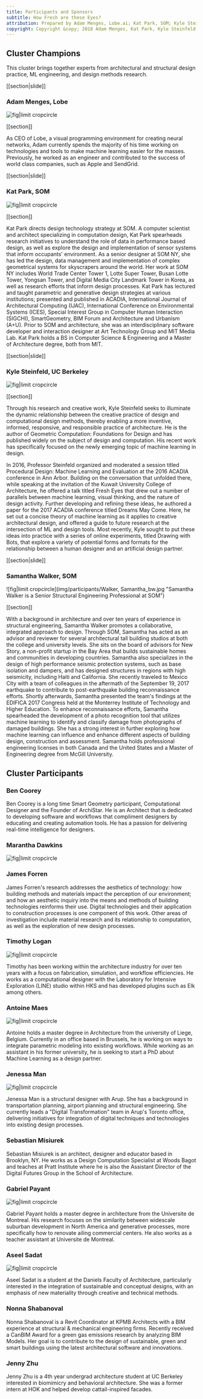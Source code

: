 ```yaml
---
title: Participants and Sponsors
subtitle: How Fresh are these Eyes?
attribution: Prepared by Adam Menges, Lobe.ai; Kat Park, SOM; Kyle Steinfeld, UC Berkeley; Samantha Walker, SOM
copyright: Copyright &copy; 2018 Adam Menges, Kat Park, Kyle Steinfeld, and Samantha Walker
---
```


## Cluster Champions

This cluster brings together experts from architectural and structural design practice, ML engineering, and design methods research.

[[section|slide]]

### Adam Menges, Lobe

![fig|limit cropcircle](img/participants/IMG_1029.jpg "Adam Menges is the CEO of Lobe")

[[section]]

As CEO of Lobe, a visual programming environment for creating neural networks, Adam currently spends the majority of his time working on technologies and tools to make machine learning easier for the masses. Previously, he worked as an engineer and contributed to the success of world class companies, such as Apple and SendGrid.

[[section|slide]]

### Kat Park, SOM

![fig|limit cropcircle](img/participants/katpark-bw.jpg "Kat Park is the Firmwide Emerging Technology Leader at SOM")

[[section]]

Kat Park directs design technology strategy at SOM. A computer scientist and architect specializing in computation design, Kat Park spearheads research initiatives to understand the role of data in performance based design, as well as explore the design and implementation of sensor systems that inform occupants' environment. As a senior designer at SOM NY, she has led the design, data management and implementation of complex geometrical systems for skyscrapers around the world. Her work at SOM NY includes World Trade Center Tower 1, Lotte Super Tower, Busan Lotte Tower, Yongsan Tower, and Digital Media City Landmark Tower in Korea, as well as research efforts that inform design processes. Kat Park has lectured and taught parametric and generative design strategies at various institutions; presented and published in ACADIA, International Journal of Architectural Computing (IJAC), International Conference on Environmental Systems (ICES), Special Interest Group in Computer Human Interaction (SIGCHI), SmartGeometry, BIM Forum and Architecture and Urbanism (A+U). Prior to SOM and architecture, she was an interdisciplinary software developer and interaction designer at Art Technology Group and MIT Media Lab. Kat Park holds a BS in Computer Science & Engineering and a Master of Architecture degree, both from MIT.

[[section|slide]]

### Kyle Steinfeld, UC Berkeley

![fig|limit cropcircle](img/participants/Steinfeld.jpg "Kyle Steinfeld is an Assistant Professor of Architecture at the University of California, Berkeley")

[[section]]

Through his research and creative work, Kyle Steinfeld seeks to illuminate the dynamic relationship between the creative practice of design and computational design methods, thereby enabling a more inventive, informed, responsive, and responsible practice of architecture. He is the author of Geometric Computation: Foundations for Design and has published widely on the subject of design and computation. His recent work has specifically focused on the newly emerging topic of machine learning in design. 

In 2016, Professor Steinfeld organized and moderated a session titled Procedural Design: Machine Learning and Evaluation at the 2016 ACADIA conference in Ann Arbor. Building on the conversation that unfolded there, while speaking at the invitation of the Kuwait University College of Architecture, he offered a talk titled Fresh Eyes that drew out a number of parallels between machine learning, visual thinking, and the nature of design activity. Further developing and refining these ideas, he authored a paper for the 2017 ACADIA conference titled Dreams May Come. Here, he set out a concise theory of machine learning as it applies to creative architectural design, and offered a guide to future research at the intersection of ML and design tools. Most recently, Kyle sought to put these ideas into practice with a series of online experiments, titled Drawing with Bots, that explore a variety of potential forms and formats for the relationship between a human designer and an artificial design partner.

[[section|slide]]

### Samantha Walker, SOM

![fig|limit cropcircle](img/participants/Walker, Samantha_bw.jpg "Samantha Walker is a Senior Structural Engineering Professional at SOM")

[[section]]

With a background in architecture and over ten years of experience in structural engineering, Samantha Walker promotes a collaborative, integrated approach to design. Through SOM, Samantha has acted as an advisor and reviewer for several architectural tall building studios at both the college and university levels. She sits on the board of advisors for New Story, a non-profit startup in the Bay Area that builds sustainable homes and communities in developing countries. Samantha also specializes in the design of high performance seismic protection systems, such as base isolation and dampers, and has designed structures in regions with high seismicity, including Haiti and California. She recently traveled to Mexico City with a team of colleagues in the aftermath of the September 19, 2017 earthquake to contribute to post-earthquake building reconnaissance efforts. Shortly afterwards, Samantha presented the team's findings at the EDIFICA 2017 Congress held at the Monterrey Institute of Technology and Higher Education. To enhance reconnaissance efforts, Samantha spearheaded the development of a photo recognition tool that utilizes machine learning to identify and classify damage from photographs of damaged buildings. She has a strong interest in further exploring how machine learning can influence and enhance different aspects of building design, construction and assessment. Samantha holds professional engineering licenses in both Canada and the United States and a Master of Engineering degree from McGill University.

## Cluster Participants

### Ben Coorey

Ben Coorey is a long time Smart Geometry participant, Computational Designer and the Founder of ArchiStar. He is an Architect that is dedicated to developing software and workflows that compliment designers by educating and creating automation tools. He has a passion for delivering real-time intelligence for designers.

### Marantha Dawkins

![fig|limit cropcircle](img/participants/dawkins_square_BW.jpg "")

### James Forren

James Forren's research addresses the aesthetics of technology: how building methods and materials impact the perception of our environment; and how an aesthetic inquiry into the means and methods of building technologies reinforms their use. Digital technologies and their application to construction processes is one component of this work. Other areas of investigation include material research and its relationship to computation, as well as the exploration of new design processes.

### Timothy Logan

![fig|limit cropcircle](img/participants/tlogan_square.jpg "")

Timothy has been working within the architecture industry for over ten years with a focus on fabrication, simulation, and workflow efficiencies. He works as a computational designer with the Laboratory for Intensive Exploration (LINE) studio within HKS and has developed plugins such as Elk among others.

### Antoine Maes

![fig|limit cropcircle](img/participants/Antoine1.jpg "")

Antoine holds a master degree in Architecture from the university of Liege, Belgium. Currently in an office based in Brussels, he is working on ways to integrate parametric modeling into existing workflows. While working as an assistant in his former university, he is seeking to start a PhD about Machine Learning as a design partner.

### Jenessa Man

![fig|limit cropcircle](img/participants/Jenessa.jpg "")

Jenessa Man is a structural designer with Arup. She has a background in transportation planning, airport planning and structural engineering. She currently leads a "Digital Transformation" team in Arup's Toronto office, delivering initiatives for integration of digital techniques and technologies into existing design processes.

### Sebastian Misiurek

Sebastian Misiurek is an architect, designer and educator based in Brooklyn, NY. He works as a Design Computation Specialist at Woods Bagot and teaches at Pratt Institute where he is also the Assistant Director of the Digital Futures Group in the School of Architecture.

### Gabriel Payant

![fig|limit cropcircle](img/participants/Gabriel.jpg "")

Gabriel Payant holds a master degree in architecture from the Universite de Montreal. His research focuses on the similarity between widescale suburban development in North America and generative processes, more specifically how to renovate ailing commercial centers. He also works as a teacher assistant at Universite de Montreal.

### Aseel Sadat

![fig|limit cropcircle](img/participants/AseelSadat.jpg "")

Aseel Sadat is a student at the Daniels Faculty of Architecture, particularly interested in the integration of sustainable and conceptual designs, with an emphasis of new materiality through creative and technical methods.

### Nonna Shabanoval

Nonna Shabanoval is a Revit Coordinator at KPMB Architects with a BIM experience at structural & mechanical engineering firms. Recently received a CanBIM Award for a green gas emissions research by analyzing BIM Models. Her goal is to contribute to the design of sustainable, green and smart buildings using the latest architectural software and innovations.

### Jenny Zhu

Jenny Zhu is a 4th year undergrad architecture student at UC Berkeley interested in biomimicry and behavioral architecture. She was a former intern at HOK and helped develop cattail-inspired facades.
